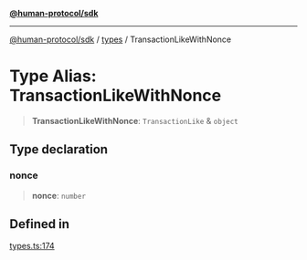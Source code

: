 [**@human-protocol/sdk**](../../README.md)

***

[@human-protocol/sdk](../../modules.md) / [types](../README.md) / TransactionLikeWithNonce

# Type Alias: TransactionLikeWithNonce

> **TransactionLikeWithNonce**: `TransactionLike` & `object`

## Type declaration

### nonce

> **nonce**: `number`

## Defined in

[types.ts:174](https://github.com/humanprotocol/human-protocol/blob/3ddf95c166a160d89d0a36078325a2fc8283f02c/packages/sdk/typescript/human-protocol-sdk/src/types.ts#L174)
